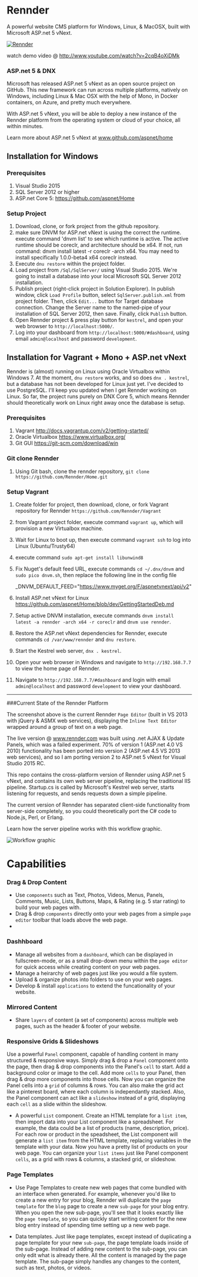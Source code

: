 # Rennder
A powerful website CMS platform for Windows, Linux, &amp; MacOSX, built with Microsoft ASP.net 5 vNext.

[![Rennder](http://www.rennder.com/content/websites/1/media/oahjoffjrx.png)](http://www.youtube.com/watch?v=2cqB4oXiDMk)

watch demo video @ http://www.youtube.com/watch?v=2cqB4oXiDMk

### ASP.net 5 & DNX
Microsoft has released ASP.net 5 vNext as an open source project on GitHub. This new framework can run across multiple platforms, natively on Windows, including Linux & Mac OSX with the help of Mono, in Docker containers, on Azure, and pretty much everywhere.

With ASP.net 5 vNext, you will be able to deploy a new instance of the Rennder platform from the operating system or cloud of your choice, all within minutes.

Learn more about ASP.net 5 vNext at www.github.com/aspnet/home

## Installation for Windows
### Prerequisites
1. Visual Studio 2015
2. SQL Server 2012 or higher
3. ASP.net Core 5: https://github.com/aspnet/Home

### Setup Project
1. Download, clone, or fork project from the github repository.
2. make sure DNVM for ASP.net vNext is using the correct the runtime. execute command 'dnvm list' to see which runtime is active. The active runtime should be coreclr, and architecture should be x64. If not, run command: dnvm install latest -r coreclr -arch x64. You may need to install specifically 1.0.0-beta4 x64 coreclr instead.
3. Execute `dnu restore` within the project folder.
4. Load project from `/Sql/SqlServer/` using Visual Studio 2015. We're going to install a database into your local Microsoft SQL Server 2012 installation.
5. Publish project (right-click project in Solution Explorer). In publish window, click `Load Profile` button, select `SqlServer.publish.xml` from project folder. Then, click `Edit...` button for Target database connection. Change the Server name to the named-pipe of your installation of SQL Server 2012, then save. Finally, click `Publish` button.
6. Open Rennder project & press play button for `kestrel`, and open your web browser to `http://localhost:5000/`.
7. Log into your dashboard from `http://localhost:5000/#dashboard`, using email `admin@localhost` and password `development`.



## Installation for Vagrant + Mono + ASP.net vNext
Rennder is (almost) running on Linux using Oracle Virtualbox within Windows 7. At the moment, `dnu restore` works, and so does `dnx . kestrel`, but a database has not been developed for Linux just yet. I've decided to use PostgreSQL. I'll keep you updated when I get Rennder working on Linux. So far, the project runs purely on DNX Core 5, which means Rennder should theoretically work on Linux right away once the database is setup.

### Prerequisites
1. Vagrant http://docs.vagrantup.com/v2/getting-started/
2. Oracle Virtualbox https://www.virtualbox.org/
3. Git GUI https://git-scm.com/download/win

### Git clone Rennder
1. Using Git bash, clone the rennder repository, `git clone https://github.com/Rennder/Home.git`

### Setup Vagrant
1. Create folder for project, then download, clone, or fork Vagrant repository for Rennder `https://github.com/Rennder/Vagrant`
2. from Vagrant project folder, execute command `vagrant up`, which will provision a new Virtualbox machine.
3. Wait for Linux to boot up, then execute command `vagrant ssh` to log into Linux (Ubuntu/Trusty64)
4. execute command `sudo apt-get install libunwind8`
5. Fix Nuget's default feed URL, execute commands `cd ~/.dnx/dnvm` and `sudo pico dnvm.sh`, then replace the following line in the config file

    _DNVM_DEFAULT_FEED="https://www.myget.org/F/aspnetvnext/api/v2"
    
6. Install ASP.net vNext for Linux https://github.com/aspnet/Home/blob/dev/GettingStartedDeb.md
7. Setup active DNVM installation, execute commands `dnvm install latest -a rennder -arch x64 -r coreclr` and `dnvm use rennder`.
8. Restore the ASP.net vNext dependencies for Rennder, execute commands `cd /var/www/rennder` and `dnu restore`.
9. Start the Kestrel web server, `dnx . kestrel`.
10. Open your web browser in Windows and navigate to `http://192.168.7.7` to view the home page of Rennder.
11. Navigate to `http://192.168.7.7/#dashboard` and login with email `admin@localhost` and password `development` to view your dashboard.
 
***

###Current State of the Rennder Platform

The screenshot above is the current Rennder `Page Editor` (built in VS 2013 with jQuery & ASMX web services), displaying the `Inline Text Editor` wrapped around a group of text on a web page.

The live version @ www.rennder.com was built using .net AJAX & Update Panels, which was a failed experiment. 70% of version 1 (ASP.net 4.0 VS 2010) functionality has been ported into version 2 (ASP.net 4.5 VS 2013 web services), and so I am porting version 2 to ASP.net 5 vNext for Visual Studio 2015 RC. 

This repo contains the cross-platform version of Rennder using ASP.net 5 vNext, and contains its own web server pipeline, replacing the traditional IIS pipeline. Startup.cs is called by Microsoft's Kestrel web server, starts listening for requests, and sends requests down a simple pipeline.

The current version of Rennder has separated client-side functionality from server-side completely, so you could theoretically port the C# code to Node.js, Perl, or Erlang. 

Learn how the server pipeline works with this workflow graphic.

![Workflow graphic](http://www.rennder.com/content/websites/1/media/wshbbbdebf.jpg)

# Capabilities

### Drag & Drop Content
 * Use `components` such as Text, Photos, Videos, Menus, Panels, Comments, Music, Lists, Buttons, Maps, & Rating (e.g. 5 star rating) to build your web pages with.
 * Drag & drop `components` directly onto your web pages from a simple `page editor` toolbar that loads above the web page.
 * 
### Dashhboard
 * Manage all websites from a `dashboard`, which can be displayed in fullscreen-mode, or as a small drop-down menu within the `page editor` for quick access while creating content on your web pages.
 * Manage a heirarchy of web pages just like you would a file system.
 * Upload & organize photos into folders to use on your web pages. 
 * Develop & install `applications` to extend the funcationality of your website.
 
### Mirrored Content 
 * Share `layers` of content (a set of components) across multiple web pages, such as the header & footer of your website.

### Responsive Grids & Slideshows
Use a powerful `Panel` component, capable of handling content in many structured & responsive ways. Simply drag & drop a `Panel` component onto the page, then drag & drop components into the Panel's `cell` to start. Add a background color or image to the cell. Add more `cells` to your Panel, then drag & drop more components into those cells. Now you can organize the Panel cells into a `grid` of columns & rows. You can also make the grid act like a pinterest board, where each column is independantly stacked. 
Also, the Panel component can act like a `slideshow` instead of a grid, displaying each `cell` as a slide within the slideshow. 

 * A powerful `List` component. Create an HTML template for a `list item`, then import data into your List component like a spreadsheet. For example, the data could be a list of products (name, description, price). For each row or product in the speadsheet, the List component will generate a `list item` from the HTML template, replacing variables in the template with your data. Now you have a pretty list of products on your web page. You can organize your `list items` just like Panel component `cells`, as a grid with rows & columns, a stacked grid, or slideshow.

### Page Templates
 * Use Page Templates to create new web pages that come bundled with an interface when generated. For example, whenever you'd like to create a new entry for your blog, Rennder will duplicate the `page template` for the `blog` page to create a new `sub-page` for your blog entry. When you open the new sub-page, you'll see that it looks exactly like the `page template`, so you can quickly start writing content for the new blog entry instead of spending time setting up a new web page.

 * Data templates. Just like page templates, except instead of duplicating a page template for your new `sub-page`, the page template loads inside of the sub-page. Instead of adding new content to the sub-page, you can only edit what is already there. All the content is managed by the page template. The sub-page simply handles any changes to the content, such as text, photos, or videos.
